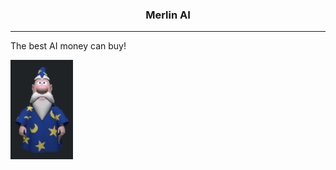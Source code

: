  <div align='center'>   <h3>Merlin AI</h3>  </div>

---
 <p>
 The best AI money can buy!
</p>
<img width="100" align='center' src="icon.png">
